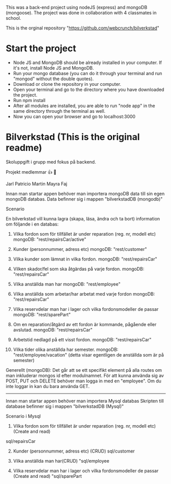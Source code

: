 This was a back-end project using nodeJS (express) and mongoDB (mongoose).
The project was done in collaboration with 4 classmates in school.

This is the orginal repository "https://github.com/webcrunch/bilverkstad"

# Start the project

- Node JS and MongoDB should be already installed in your computer. If it's not, install Node JS and MongoDB.
- Run your mongo database (you can do it through your terminal and run "mongod" without the double quotes).
- Download or clone the repository in your computer.
- Open your terminal and go to the directory where you have downloaded the project.
- Run npm install
- After all modules are installed, you are able to run "node app" in the same directory through the terminal as well.
- Now you can open your browser and go to localhost:3000 

# Bilverkstad (This is the original readme)

Skoluppgift i grupp med fokus på backend.

Projekt medlemmar :+1: :metal: 

Jarl
Patricio
Martin 
Mayra
Faj

Innan man startar appen behöver man importera mongoDB data till sin egen mongoDB databas.
Data befinner sig i mappen "bilverkstadDB (mongodb)"

Scenario

En bilverkstad vill kunna lagra (skapa, läsa, ändra och ta bort) information om följande i
en databas:

1) Vilka fordon som för tillfället är under reparation (reg. nr, modell etc)
mongoDB: "rest/repairsCar/active"

2) Kunder (personnummer, adress etc)
mongoDB: "rest/customer"

3) Vilka kunder som lämnat in vilka fordon.
mongoDB: "rest/repairsCar"

4) Vilken skador/fel som ska åtgärdas på varje fordon.
mongoDB: "rest/repairsCar"

5) Vilka anställda man har
mongoDB: "rest/employee"

6) Vilka anställda som arbetar/har arbetat med varje fordon
mongoDB: "rest/repairsCar"

7) Vilka reservdelar man har i lager och vilka fordonsmodeller de passar
mongoDB: "rest/sparePart"

8) Om en reparation/åtgärd av ett fordon är kommande, pågående eller avslutad.
mongoDB: "rest/repairsCar"

9) Arbetstid nedlagd på ett visst fordon.
mongoDB: "rest/repairsCar"

10) Vilka tider olika anställda har semester.
mongoDB: "rest/employee/vacation" (detta visar egentligen de anställda som är på semester)


Generellt (mongoDB): Det går att se ett specifikt element på alla routes om man inkluderar mongos id efter modulnamnet.
För att kunna använda sig av POST, PUT och DELETE behöver man logga in med en "employee". Om du inte loggar in kan du bara använda GET.

-----------------------------

Innan man startar appen behöver man importera Mysql databas
Skripten till database befinner sig i mappen "bilverkstadDB (Mysql)"

Scenario i Mysql


1) Vilka fordon som för tillfället är under reparation (reg. nr, modell etc)(Create and read)

sql/repairsCar

2) Kunder (personnummer, adress etc) (CRUD)
 sql/customer


3) Vilka anställda man har(CRUD)
 "sql/employee


4) Vilka reservdelar man har i lager och vilka fordonsmodeller de passar (Create and read)
 "sql/sparePart
